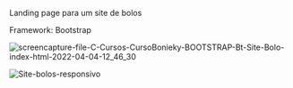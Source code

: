 Landing page para um site de bolos

Framework: Bootstrap



![screencapture-file-C-Cursos-CursoBonieky-BOOTSTRAP-Bt-Site-Bolo-index-html-2022-04-04-12_46_30](https://user-images.githubusercontent.com/98113979/161582098-7cd57cd8-5031-49a3-bf5f-270858b4a466.jpg)



![Site-bolos-responsivo](https://user-images.githubusercontent.com/98113979/161582658-a36f3087-1a3c-4cf0-b8cc-324fdc0fb99f.jpg)
